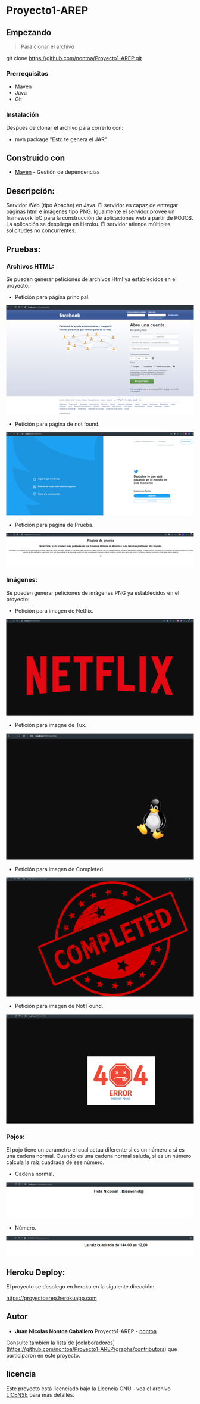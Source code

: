 # Proyecto1-AREP

## Empezando

>Para clonar el archivo 

git clone https://github.com/nontoa/Proyecto1-AREP.git
>
### Prerrequisitos
* Maven
* Java
* Git


### Instalación

Despues de clonar el archivo para correrlo con:

* mvn package "Esto te genera el JAR"

## Construido con

* [Maven](https://maven.apache.org/) - Gestión de dependencias

## Descripción:

Servidor Web (tipo Apache) en Java. El servidor es capaz de entregar páginas html e imágenes tipo PNG. Igualmente el servidor provee un framework IoC para la construcción de aplicaciones web a partir de POJOS. La aplicación se despliega en Heroku. El servidor atiende múltiples solicitudes no concurrentes.

## Pruebas:

### Archivos HTML:

Se pueden generar peticiones de archivos Html ya establecidos en el proyecto:

* Petición para página principal.

![Screenshot](images/Face.PNG)

* Petición para página de not found.

![Screenshot](images/Twitter.PNG)

* Petición para página de Prueba.

![Screenshot](images/Prue.PNG)

### Imágenes:

Se pueden generar peticiones de imágenes PNG ya establecidos en el proyecto:

* Petición para imagen de Netflix.

![Screenshot](images/Netflix.PNG)

* Petición para imagne de Tux.

![Screenshot](images/tux.PNG)

* Petición para imagen de Completed.

![Screenshot](images/completed.PNG)

* Petición para imagen de Not Found.

![Screenshot](images/notF.PNG)

### Pojos:

El pojo tiene un parametro el cual actua diferente si es un número a si es una cadena normal. Cuando es una cadena normal saluda, si es un número calcula la raíz cuadrada de ese número.

* Cadena normal.

![Screenshot](images/pojo1.PNG)

* Número.

![Screenshot](images/pojo2.PNG)

## Heroku Deploy:

El proyecto se desplego en heroku en la siguiente dirección:

https://proyectoarep.herokuapp.com


## Autor

* **Juan Nicolas Nontoa Caballero**  Proyecto1-AREP - [nontoa](https://github.com/nontoa)

Consulte también la lista de [colaboradores] (https://github.com/nontoa/Proyecto1-AREP/graphs/contributors) que participaron en este proyecto.

## licencia

Este proyecto está licenciado bajo la Licencia GNU - vea el archivo [LICENSE](LICENSE) para más detalles.
